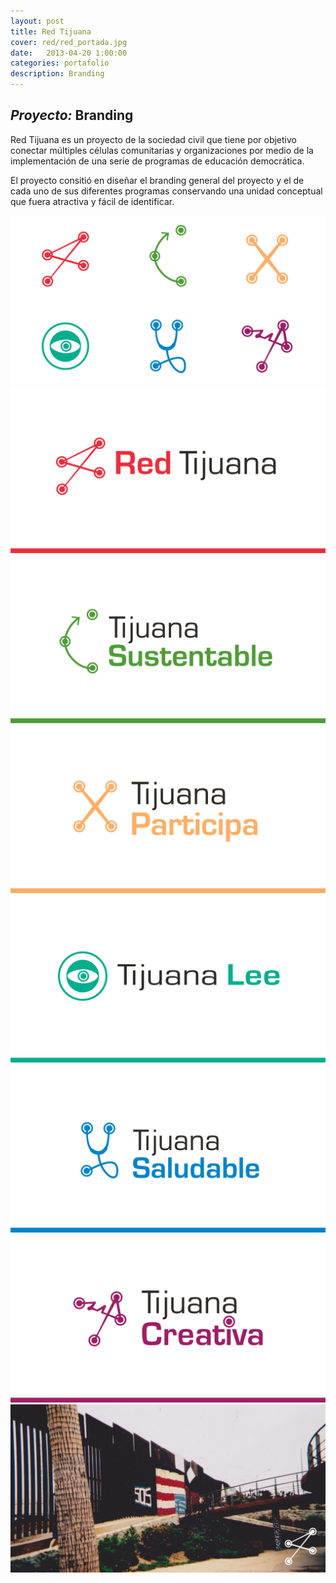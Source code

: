```yaml
---
layout: post
title: Red Tijuana
cover: red/red_portada.jpg
date:   2013-04-20 1:00:00
categories: portafolio
description: Branding
---
```


## _Proyecto:_ Branding

Red Tijuana es un proyecto de la sociedad civil que tiene por objetivo conectar múltiples células comunitarias y organizaciones por medio de la implementación de una serie de programas de educación democrática.

El proyecto consitió en diseñar el branding general del proyecto y el de cada uno de sus diferentes programas conservando una unidad conceptual que fuera atractiva y fácil de identificar.  

![proyecto-01][proyecto-01]
![proyecto-02][proyecto-02]
![proyecto-03][proyecto-03]
![proyecto-04][proyecto-04]
![proyecto-05][proyecto-05]
![proyecto-06][proyecto-06]
![proyecto-06][proyecto-07]
  <object data="/images/red/red_rol.svg" type="image/svg+xml" id="icon"></object>
![proyecto-06][proyecto-08]

[proyecto-01]: /images/red/red_01.jpg
[proyecto-02]: /images/red/red_02.jpg
[proyecto-03]: /images/red/red_03.jpg
[proyecto-04]: /images/red/red_04.jpg
[proyecto-05]: /images/red/red_05.jpg
[proyecto-06]: /images/red/red_06.jpg
[proyecto-07]: /images/red/red_07.jpg
[proyecto-08]: /images/red/red_08.jpg


